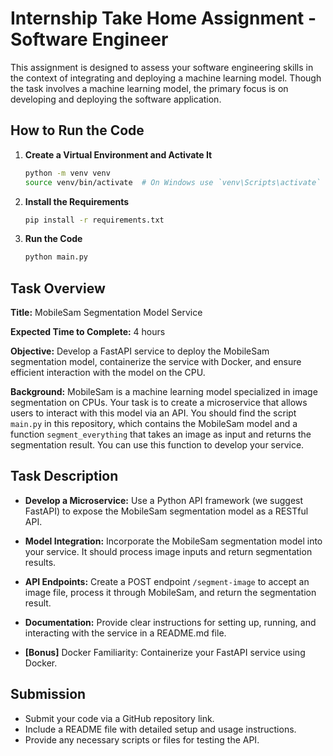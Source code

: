 # Internship Take Home Assignment - Software Engineer

This assignment is designed to assess your software engineering skills in the context of integrating and deploying a machine learning model. Though the task involves a machine learning model, the primary focus is on developing and deploying the software application.

## How to Run the Code

1. **Create a Virtual Environment and Activate It**

    ```bash
    python -m venv venv
    source venv/bin/activate  # On Windows use `venv\Scripts\activate`
    ```

2. **Install the Requirements**

    ```bash
    pip install -r requirements.txt
    ```

3. **Run the Code**

    ```bash
    python main.py
    ```

## Task Overview

**Title:** MobileSam Segmentation Model Service

**Expected Time to Complete:** 4 hours

**Objective:** Develop a FastAPI service to deploy the MobileSam segmentation model, containerize the service with Docker, and ensure efficient interaction with the model on the CPU.

**Background:**
MobileSam is a machine learning model specialized in image segmentation on CPUs. Your task is to create a microservice that allows users to interact with this model via an API. You should find the script `main.py` in this repository, which contains the MobileSam model and a function `segment_everything` that takes an image as input and returns the segmentation result. You can use this function to develop your service.

## Task Description

- **Develop a Microservice:** Use a Python API framework (we suggest FastAPI) to expose the MobileSam segmentation model as a RESTful API.
  
- **Model Integration:** Incorporate the MobileSam segmentation model into your service. It should process image inputs and return segmentation results.
  
- **API Endpoints:** Create a POST endpoint `/segment-image` to accept an image file, process it through MobileSam, and return the segmentation result.
  
- **Documentation:** Provide clear instructions for setting up, running, and interacting with the service in a README.md file.

- **[Bonus]** Docker Familiarity: Containerize your FastAPI service using Docker.

## Submission

- Submit your code via a GitHub repository link.
- Include a README file with detailed setup and usage instructions.
- Provide any necessary scripts or files for testing the API.
